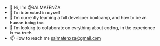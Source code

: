 - 👋 Hi, I’m @SALMAFENZA
- 👀 I’m interested in myself
- 🌱 I’m currently learning a full developer bootcamp, and how to be an human being too
- 💞️ I’m looking to collaborate on evrything about coding, in the experience is the truth
- 📫 How to reach me salmafenxza@gmail.com

<!---
SALMAFENZA/SALMAFENZA is a ✨ special ✨ repository because its `README.md` (this file) appears on your GitHub profile.
You can click the Preview link to take a look at your changes.
--->

